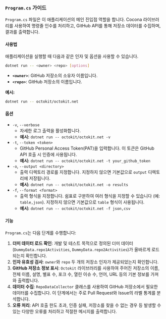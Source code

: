 ### `Program.cs` 가이드

`Program.cs` 파일은 이 애플리케이션의 메인 진입점 역할을 합니다. Cocona 라이브러리를 사용하여 명령줄 인수를 처리하고, GitHub API를 통해 저장소 데이터를 수집하며, 결과를 출력합니다.

#### 사용법

애플리케이션을 실행할 때 다음과 같은 인자 및 옵션을 사용할 수 있습니다.

```bash
dotnet run -- <owner> <repo> [options]
```

* **`<owner>`**: GitHub 저장소의 소유자 이름입니다.
* **`<repo>`**: GitHub 저장소의 이름입니다.

**예시:**

```bash
dotnet run -- octokit/octokit.net
```

#### 옵션

* `-v`, `--verbose`
    * 자세한 로그 출력을 활성화합니다.
    * **예시:** `dotnet run -- octokit/octokit.net -v`
* `-t`, `--token <token>`
    * GitHub Personal Access Token(PAT)을 입력합니다. 이 토큰은 GitHub API 호출 시 인증에 사용됩니다.
    * **예시:** `dotnet run -- octokit/octokit.net -t your_github_token`
* `-o`, `--output <directory>`
    * 출력 디렉토리 경로를 지정합니다. 지정하지 않으면 기본값으로 `output` 디렉토리에 저장됩니다.
    * **예시:** `dotnet run -- octokit/octokit.net -o results`
* `-f`, `--format <format>`
    * 출력 형식을 지정합니다. 쉼표로 구분하여 여러 형식을 지정할 수 있습니다 (예: `table,json`). 지정하지 않으면 기본값으로 `table` 형식이 사용됩니다.
    * **예시:** `dotnet run -- octokit/octokit.net -f json,csv`

#### 기능

`Program.cs`는 다음 단계를 수행합니다:

1.  **더미 데이터 로드 확인**: 개발 및 테스트 목적으로 정의된 더미 데이터(`DummyData.repo1Activities`, `DummyData.repo2Activities`)가 올바르게 로드되는지 확인합니다.
2.  **인자 유효성 검사**: `owner`와 `repo` 두 개의 저장소 인자가 제공되었는지 확인합니다.
3.  **GitHub 저장소 정보 표시**: `Octokit` 라이브러리를 사용하여 주어진 저장소의 이름, 전체 이름, 설명, 별표 수, 포크 수, 열린 이슈 수, 언어, URL 등의 기본 정보를 가져와 출력합니다.
4.  **데이터 수집**: `RepoDataCollector` 클래스를 사용하여 GitHub 저장소에서 필요한 데이터를 수집합니다. 이 단계에서는 주로 Pull Request와 Issue의 라벨 통계를 분석합니다.
5.  **오류 처리**: API 호출 한도 초과, 인증 실패, 저장소를 찾을 수 없는 경우 등 발생할 수 있는 다양한 오류를 처리하고 적절한 메시지를 출력합니다.

